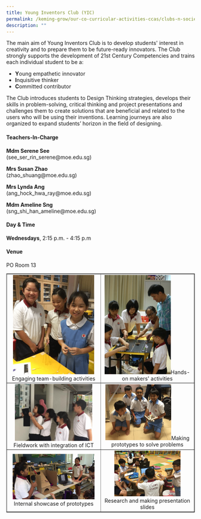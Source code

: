 ```yaml
---
title: Young Inventors Club (YIC)
permalink: /keming-grow/our-co-curricular-activities-ccas/clubs-n-societies/young-inventors-club-y-i-c/
description: ""
---
```

<p>The main aim of Young Inventors Club is to develop students' interest in creativity and to prepare them to be future-ready innovators. The Club strongly supports the development of 21st Century Competencies and trains each individual student to be a:</p>
<ul>
<li><strong>Y</strong>oung empathetic innovator</li>
<li><strong>I</strong>nquisitive thinker</li>
<li><strong>C</strong>ommitted contributor</li>
</ul>
<p>The Club introduces students to Design Thinking strategies, develops their skills in problem-solving, critical thinking and project presentations and challenges them to create solutions that are beneficial and related to the users who will be using their inventions. Learning journeys are also organized to expand students&rsquo; horizon in the field of designing.</p>
<h4>Teachers-In-Charge</h4>
<p><strong>Mdm Serene See<br /></strong>(see_ser_rin_serene@moe.edu.sg)</p>
<p><strong>Mrs Susan Zhao<br /></strong>(zhao_shuang@moe.edu.sg)</p>
<p><strong>Mrs Lynda Ang<br /></strong>(ang_hock_hwa_ray@moe.edu.sg)</p>
<p><strong>Mdm Ameline Sng<br /></strong>(sng_shi_han_ameline@moe.edu.sg)</p>
<h4>Day &amp; Time</h4>
<p><strong>Wednesdays</strong>, 2:15 p.m. - 4:15 p.m</p>
<h4>Venue</h4>
<p>PO Room 13</p>
<table style="border-collapse: collapse; width: 100%;" border="1">
<tbody>
<tr>
<td style="width: 50%; text-align: center;"><img style="width: 92%;" src="/images/yic1.png">Engaging team-building activities</td>
<td style="width: 50%; text-align: center;"><img style="width: 75%;" src="/images/yic2.jpg">Hands-on makers' activities</td>
</tr>
<tr>
<td style="width: 50%; text-align: center;"><img style="width: 88%;" src="/images/yic3.png">Fieldwork with integration of ICT</td>
<td style="width: 50%; text-align: center;"><img style="width: 75%;" src="/images/yic4.png">Making prototypes to solve problems</td>
</tr>
<tr>
<td style="width: 50%; text-align: center;"><img style="width: 93%;" src="/images/yic5.png">Internal showcase of prototypes</td>
<td style="width: 50%; text-align: center;"><img style="width: 75%;" src="/images/yic6.png">Research and making presentation slides</td>
</tr>
</tbody>
</table>